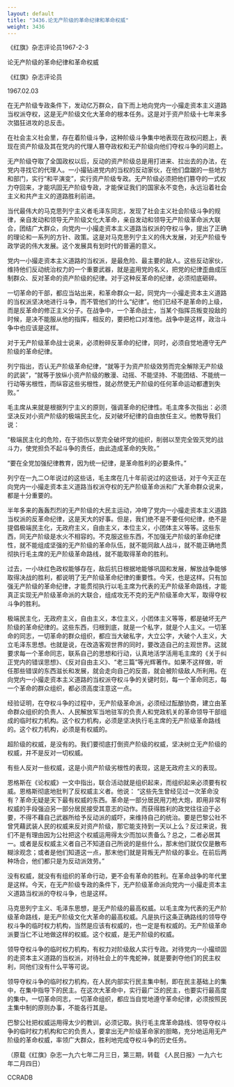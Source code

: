 ```yaml
---
layout: default
title: "3436.论无产阶级的革命纪律和革命权威"
weight: 3436
---
```


《红旗》杂志评论员1967-2-3

论无产阶级的革命纪律和革命权威

《红旗》杂志评论员

1967.02.03

在无产阶级专政条件下，发动亿万群众，自下而上地向党内一小撮走资本主义道路当权派夺权，这是无产阶级文化大革命的根本任务。这是对于资产阶级十七年来多次猖狂进攻的总反击。

在社会主义社会里，存在着阶级斗争，这种阶级斗争集中地表现在政权问题上，表现在资产阶级及其在党内的代理人篡夺政权和无产阶级向他们夺权斗争的问题上。

无产阶级夺取了全国政权以后，反动的资产阶级总是用打进来、拉出去的办法，在党内寻找它的代理人。一小撮钻进党内的当权的反动家伙，在他们盘踞的一些地方和部门，实行“和平演变”，实行资产阶级专政。无产阶级必须把他们篡夺的一式权力夺回来，才能巩固无产阶级专政，才能保证我们的国家永不变色，永远沿着社会主义和共产主义的道路胜利前进。

当代最伟大的马克思列宁主义者毛泽东同志，发现了社会主义社会阶级斗争的规律，亲自发动和领导无产阶级文化大革命，亲自发动和领导无产阶级革命派大联合，团结广大群众，向党内一小撮走资本主义道路当权派的夺权斗争，提出了正确的理论和一系列的方针、政策。这是对马克思列宁主义的伟大发展，对无产阶级专政学说的伟大发展。这个发展具有划时代的普遍的意义。

党内一小撮走资本主义道路的当权派，是最危险、最主要的敌人。这些反动家伙，维持他们反动统治权力的一个重要武器，就是盗用党的名义，把党的纪律歪曲成压制群众、反对革命的资产阶级的纪律。对于这种反革命的纪律，必须彻底砸碎。

一切革命的干部，都应当站出来，和革命群众一起，同党内一小撮走资本主义道路的当权派坚决地进行斗争，而不管他们的什么“纪律”。他们已经不是革命的上级，而是反革命的修正主义分子。在战争中，一个革命战士，当某个指挥员叛变投敌的时候，是决不能服从他的指挥，相反的，要把枪口对准他。战争中是这样，政治斗争中也应该是这样。

对于无产阶级革命战士说来，必须粉碎反革命的纪律，同时，必须自觉地遵守无产阶级的革命纪律。

列宁指出，否认无产阶级革命纪律，“就等于为资产阶级效劳而完全解除无产阶级的武装”，“就等于放纵小资产阶级的散漫、动摇、不能坚持、不能团结、不能统一行动等劣根性，而纵容这些劣根性，就必然使无产阶级的任何革命运动都遭到失败。”

毛主席从来就是根据列宁主义的原则，强调革命的纪律性。毛主席多次指出：必须坚决反对小资产阶级的极端民主化，反对破坏纪律的自由放任主义。他教导我们说：

“极端民主化的危险，在于损伤以至完全破坏党的组织，削弱以至完全毁灭党的战斗力，使党担负不起斗争的责任，由此造成革命的失败。”

“要在全党加强纪律教育，因为统一纪律，是革命胜利的必要条件。”

列宁在一九二○年说过的这些话，毛主席在几十年前说过的这些话，对于今天正在向党内一小撮走资本主义道路当权派夺权的无产阶级革命派和广大革命群众说来，都是十分重要的。

半年多来的轰轰烈烈的无产阶级的大民主运动，冲垮了党内一小撮走资本主义道路当权派的反革命纪律，这是天大的好事。但是，我们绝不是不要任何纪律，绝不是提倡极端民主化，无政府主义，自由主义，本位主义，小团体主义等等。这些东西，同无产阶级是水火不相容的。不克服这些东西，不加强无产阶级的革命纪律性，就不能组成坚强的无产阶级的革命队伍，就不能同敌人战斗，就不能正确地贯彻执行毛主席的无产阶级革命路线，就不能取得革命的胜利。

过去，一小块红色政权能够存在，敌后抗日根据地能够巩固和发展，解放战争能够取得决战的胜利，都说明了无产阶级革命纪律的重要性。今天，也是这样。只有加强无产阶级的革命纪律，才能贯彻执行以毛主席为代表的无产阶级革命路线，才能真正实现无产阶级革命派的大联合，组成攻无不克的无产阶级革命大军，取得夺权斗争的胜利。

极端民主化，无政府主义，自由主义，本位主义，小团体主义等等，都是破坏无产阶级的革命纪律的。这些东西，归根到底，就是一个私字，就是个人主义。一切革命的同志，一切革命的群众组织，都应当大破私字，大立公字，大破个人主义，大立毛泽东思想。也就是说，在改造客观世界的同时，要改造自己的主观世界。这就要求每一个革命同志，联系自己的思想和行动，认真地活学活用毛主席的《关于纠正党内的错误思想》、《反对自由主义》、“老三篇”等光辉著作。如果不这样做，听任那些错误的东西滋长和发展，就会走向自己的反面，就会被阶级敌人所利用。在向党内一小撮走资本主义道路的当权派夺权斗争的关键时刻，每一个革命同志，每一个革命的群众组织，都必须高度注意这一点。

经验证明，在夺权斗争的过程中，无产阶级革命派，必须经过酝酿协商，建立由革命群众组织的负责人、人民解放军当地驻军的负责人和党政机关的革命领导干部组成的临时权力机构。这个权力机构，必须是坚决执行毛主席的无产阶级革命路线的。这个权力机构，必须是有权威的。

超阶级的权威，是没有的。我们要彻底打倒资产阶级的权威，坚决树立无产阶级的权威，并不是反对一切权威。

有些人反对一些权威，这是小资产阶级劣根性的表现，这是无政府主义的表现。

恩格斯在《论权威》一文中指出，联合活动就是组织起来，而组织起来必须要有权威。恩格斯彻底地批判了反权威主义者。他说：   “这些先生曾经见过一次革命没有？革命无疑是天下最有权威的东西。革命是一部分居民用刀枪大炮，即用非常有权威的手段强迫另一部分居民接受其意志的动作。而获得胜利的政党往往迫于必要，不得不藉自己武器所给予反动派的威吓，来维持自己的统治。要是巴黎公社不曾凭藉武装人民的权威来反对资产阶级，那它能支持到一天以上么？反过来说，我们不是有理由因为公社把这个权威运用得太少而加以责备么？总之，二者必居其一。或者是反权威主义者自己不知道自己所说的是些什么，那末他们就仅仅是散布糊涂观念；或者是他们知道这一点，那末他们就是背叛无产阶级的事业。在前后两种场合，他们都只是为反动派效劳。”

没有权威，就没有有组织的革命行动，更不会有革命的胜利。在革命战争的年代里是这样。今天，在无产阶级专政的条件下，无产阶级革命派向党内一小撮走资本主义道路当权派的夺权斗争，也是这样。

马克思列宁主义、毛泽东思想，是无产阶级的最高权威。以毛主席为代表的无产阶级革命路线，是无产阶级文化大革命的最高权威。凡是执行这条正确路线的领导夺权斗争的临时权力机构，当然是应该有权威的，也一定是有权威的。无产阶级革命派要当仁不让地做这样的权威。这个权威，是无产阶级的权威。

领导夺权斗争的临时权力机构，有权力对阶级敌人实行专政。对待党内一小撮顽固的走资本主义道路的当权派，对待社会上的牛鬼蛇神，就是要剥夺他们的民主权利，同他们没有什么平等可说。

领导夺权斗争的临时权力机构，在人民内部实行民主集中制，即在民主基础上的集中，在集中指导下的民主。在这次大革命中，实行最广泛的民主，也要实行最高度的集中。一切革命同志，一切革命组织，都应当自觉地遵守革命纪律，必须按照民主集中制的原则办事，不能各行其是。

巴黎公社把权威运用得太少的教训，必须记取。执行毛主席革命路线、领导夺权斗争的临时权力机构和它的负责人，要拿出无产阶级革命家的胆略，充分地运用无产阶级的革命权威，率领广大群众，胜利地完成夺权斗争的历史任务。

（原载《红旗》杂志一九六七年二月三日，第三期，转载 《人民日报》一九六七年二月四日）

CCRADB

